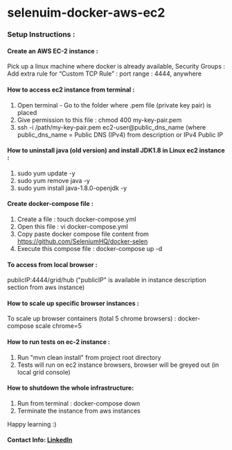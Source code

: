 # selenuim-docker-aws-ec2

### Setup Instructions : 
 ####  Create an AWS EC-2 instance : 
 Pick up a linux machine where docker is already available, Security Groups : Add extra rule for “Custom TCP Rule” : port range : 4444, anywhere
 ####  How to access ec2 instance from terminal :   
1.  Open terminal - Go to the folder where .pem file (private key pair) is placed
2. Give permission to this file :  chmod 400 my-key-pair.pem
3. ssh -i /path/my-key-pair.pem ec2-user@public_dns_name 
(where public_dns_name = Public DNS (IPv4) from description or IPv4 Public IP

#### How to uninstall java (old version)  and install JDK1.8 in Linux ec2 instance : 

1.  sudo yum update -y
2. sudo yum remove java -y
3. sudo yum install java-1.8.0-openjdk -y

#### Create docker-compose file : 

1. Create a file : touch docker-compose.yml
2. Open this file : vi docker-compose.yml
3. Copy paste docker compose file content from 
https://github.com/SeleniumHQ/docker-selen
4. Execute this compose file : docker-compose up -d


#### To access from local browser : 
publicIP:4444/grid/hub 
("publicIP" is available in instance description section from aws instance)

#### How to scale up specific browser instances : 
To scale up browser containers (total 5 chrome browsers) : docker-compose scale chrome=5

#### How to run tests on ec-2 instance : 
1. Run "mvn clean install" from project root directory
2. Tests will run on ec2 instance browsers, browser will be greyed out (in local grid console)

#### How to shutdown the whole infrastructure:
1. Run from terminal : docker-compose down
2. Terminate the instance from aws instances

Happy learning :)

#### Contact Info: [LinkedIn](https://www.linkedin.com/in/surendra-singh-db/)





